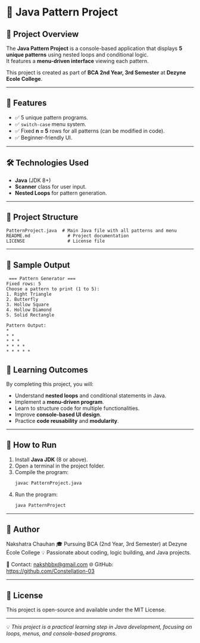 # 🎯 Java Pattern Project

## 📌 Project Overview
The **Java Pattern Project** is a console-based application that displays **5 unique patterns** using nested loops and conditional logic.  
It features a **menu-driven interface** viewing each pattern.  

This project is created as part of **BCA 2nd Year, 3rd Semester** at **Dezyne Ecole College**.

---

## 🚀 Features
- ✅ 5 unique pattern programs.
- ✅ `switch-case` menu system.
- ✅ Fixed **n = 5** rows for all patterns (can be modified in code).
- ✅ Beginner-friendly UI.

---

## 🛠️ Technologies Used
- **Java** (JDK 8+)
- **Scanner** class for user input.
- **Nested Loops** for pattern generation.

---

## 📂 Project Structure
```
PatternProject.java  # Main Java file with all patterns and menu
README.md              # Project documentation
LICENSE                # License file
```

---

## 📸 Sample Output
```
 === Pattern Generator ===
Fixed rows: 5
Choose a pattern to print (1 to 5):
1. Right Triangle
2. Butterfly
3. Hollow Square
4. Hollow Diamond
5. Solid Rectangle

Pattern Output:
* 
* * 
* * * 
* * * * 
* * * * *   

```

## 🎯 Learning Outcomes
By completing this project, you will:
- Understand **nested loops** and conditional statements in Java.
- Implement a **menu-driven program**.
- Learn to structure code for multiple functionalities.
- Improve **console-based UI design**.
- Practice **code reusability** and **modularity**.

---

## 📖 How to Run
1. Install **Java JDK** (8 or above).
2. Open a terminal in the project folder.
3. Compile the program:
   ```bash
   javac PatternProject.java
   ```
4. Run the program:
   ```bash
   java PatternProject
   ```

---

## 👤 Author
Nakshatra Chauhan
🎓 Pursuing BCA (2nd Year, 3rd Semester) at Dezyne École College
💡 Passionate about coding, logic building, and Java projects.

📧 Contact: nakshbbx@gmail.com
🌐 GitHub: https://github.com/Constellation-03

---

## 📜 License
This project is open-source and available under the MIT License.

---

💡 *This project is a practical learning step in Java development, focusing on loops, menus, and console-based programs.*
